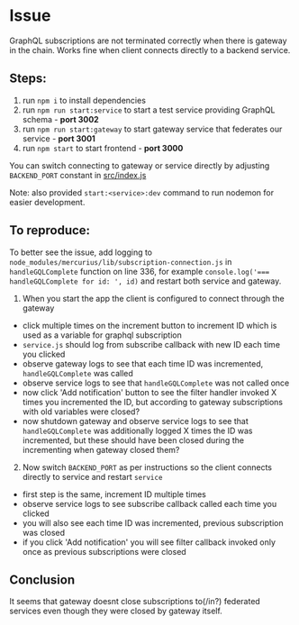 # Issue

GraphQL subscriptions are not terminated correctly when there is gateway in the chain. Works fine when client connects directly to a backend service.

## Steps:

1. run `npm i` to install dependencies
2. run `npm run start:service` to start a test service providing GraphQL schema - **port 3002**
3. run `npm run start:gateway` to start gateway service that federates our service - **port 3001**
4. run `npm start` to start frontend - **port 3000**

You can switch connecting to gateway or service directly by adjusting `BACKEND_PORT` constant in [src/index.js](src/index.js)

Note: also provided `start:<service>:dev` command to run nodemon for easier development.

## To reproduce:

To better see the issue, add logging to `node_modules/mercurius/lib/subscription-connection.js` in `handleGQLComplete` function on line 336, for example `console.log('=== handleGQLComplete for id: ', id)` and restart both service and gateway.

1. When you start the app the client is configured to connect through the gateway

- click multiple times on the increment button to increment ID which is used as a variable for graphql subscription
- `service.js` should log from subscribe callback with new ID each time you clicked
- observe gateway logs to see that each time ID was incremented, `handleGQLComplete` was called
- observe service logs to see that `handleGQLComplete` was not called once
- now click 'Add notification' button to see the filter handler invoked X times you incremented the ID, but according to gateway subscriptions with old variables were closed?
- now shutdown gateway and observe service logs to see that `handleGQLComplete` was additionally logged X times the ID was incremented, but these should have been closed during the incrementing when gateway closed them?

2. Now switch `BACKEND_PORT` as per instructions so the client connects directly to service and restart `service`

- first step is the same, increment ID multiple times
- observe service logs to see subscribe callback called each time you clicked
- you will also see each time ID was incremented, previous subscription was closed
- if you click 'Add notification' you will see filter callback invoked only once as previous subscriptions were closed

## Conclusion

It seems that gateway doesnt close subscriptions to(/in?) federated services even though they were closed by gateway itself.
